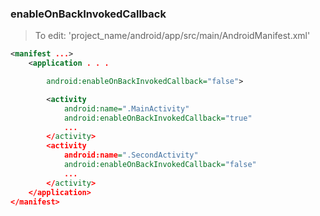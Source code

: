 ### enableOnBackInvokedCallback

> To edit: 'project_name/android/app/src/main/AndroidManifest.xml'

```xml
<manifest ...>
    <application . . .

        android:enableOnBackInvokedCallback="false">

        <activity
            android:name=".MainActivity"
            android:enableOnBackInvokedCallback="true"
            ...
        </activity>
        <activity
            android:name=".SecondActivity"
            android:enableOnBackInvokedCallback="false"
            ...
        </activity>
    </application>
</manifest>
```
